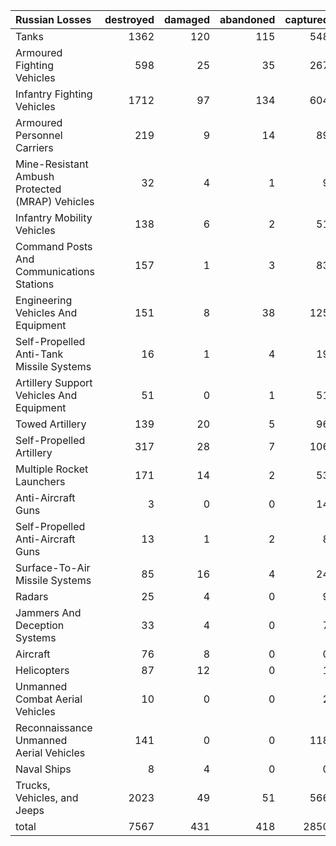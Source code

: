 | Russian Losses                                   |   destroyed |   damaged |   abandoned |   captured |   total |
|:-------------------------------------------------|------------:|----------:|------------:|-----------:|--------:|
| Tanks                                            |        1362 |       120 |         115 |        548 |    2145 |
| Armoured Fighting Vehicles                       |         598 |        25 |          35 |        267 |     925 |
| Infantry Fighting Vehicles                       |        1712 |        97 |         134 |        604 |    2547 |
| Armoured Personnel Carriers                      |         219 |         9 |          14 |         89 |     331 |
| Mine-Resistant Ambush Protected  (MRAP) Vehicles |          32 |         4 |           1 |          9 |      46 |
| Infantry Mobility Vehicles                       |         138 |         6 |           2 |         51 |     197 |
| Command Posts And Communications Stations        |         157 |         1 |           3 |         83 |     244 |
| Engineering Vehicles And Equipment               |         151 |         8 |          38 |        125 |     322 |
| Self-Propelled Anti-Tank Missile Systems         |          16 |         1 |           4 |         19 |      40 |
| Artillery Support Vehicles And Equipment         |          51 |         0 |           1 |         51 |     103 |
| Towed Artillery                                  |         139 |        20 |           5 |         96 |     260 |
| Self-Propelled Artillery                         |         317 |        28 |           7 |        106 |     458 |
| Multiple Rocket Launchers                        |         171 |        14 |           2 |         53 |     240 |
| Anti-Aircraft Guns                               |           3 |         0 |           0 |         14 |      17 |
| Self-Propelled Anti-Aircraft Guns                |          13 |         1 |           2 |          8 |      24 |
| Surface-To-Air Missile Systems                   |          85 |        16 |           4 |         24 |     129 |
| Radars                                           |          25 |         4 |           0 |          9 |      38 |
| Jammers And Deception Systems                    |          33 |         4 |           0 |          7 |      44 |
| Aircraft                                         |          76 |         8 |           0 |          0 |      84 |
| Helicopters                                      |          87 |        12 |           0 |          1 |     100 |
| Unmanned Combat Aerial Vehicles                  |          10 |         0 |           0 |          2 |      12 |
| Reconnaissance Unmanned Aerial Vehicles          |         141 |         0 |           0 |        118 |     259 |
| Naval Ships                                      |           8 |         4 |           0 |          0 |      12 |
| Trucks, Vehicles, and Jeeps                      |        2023 |        49 |          51 |        566 |    2689 |
| total                                            |        7567 |       431 |         418 |       2850 |   11266 |